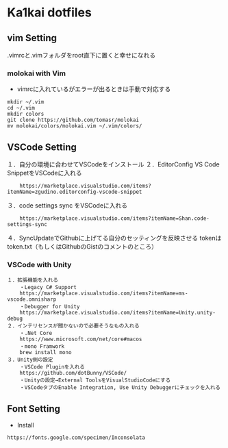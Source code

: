 # Ka1kai dotfiles

## vim Setting

 .vimrcと.vimフォルダをroot直下に置くと幸せになれる

### molokai with Vim

- vimrcに入れているがエラーが出るときは手動で対応する

```
mkdir ~/.vim
cd ~/.vim
mkdir colors
git clone https://github.com/tomasr/molokai
mv molokai/colors/molokai.vim ~/.vim/colors/
```


## VSCode Setting

１．自分の環境に合わせてVSCodeをインストール
２．EditorConfig VS Code SnippetをVSCodeに入れる
```
	https://marketplace.visualstudio.com/items?itemName=zgudino.editorconfig-vscode-snippet
```
３．code settings sync をVSCodeに入れる
```
	https://marketplace.visualstudio.com/items?itemName=Shan.code-settings-sync
```
４．SyncUpdateでGithubに上げてる自分のセッティングを反映させる
	tokenはtoken.txt（もしくはGithubのGistのコメントのところ）

### VSCode with Unity

```
１．拡張機能を入れる
	・Legacy C# Support
	https://marketplace.visualstudio.com/items?itemName=ms-vscode.omnisharp
	・Debugger for Unity
	https://marketplace.visualstudio.com/items?itemName=Unity.unity-debug
２．インテリセンスが聞かないので必要そうなもの入れる
	・.Net Core
	https://www.microsoft.com/net/core#macos
	・mono Framwork
	brew install mono
３．Unity側の設定
	・VSCode Pluginを入れる
	https://github.com/dotBunny/VSCode/
	・Unityの設定→External ToolsをVisualStudioCodeにする
	・VSCodeタブのEnable Integration, Use Unity Debuggerにチェックを入れる
```

## Font Setting

* Install
```
https://fonts.google.com/specimen/Inconsolata
```
